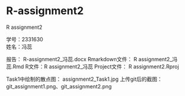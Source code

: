 # R-assignment2
R assignment2 

学号：2331630  
姓名：冯蕊 

报告： R-assignment2_冯蕊.docx 
Rmarkdown文件： R assignment2_冯蕊.Rmd 
R文件：R assignment2_冯蕊 
Project文件： R assignment2.Rproj 
 
Task1中绘制的散点图： assignment2_Task1.jpg 
上传git后的截图： git_assignment1.png、git_assignment2.png 
